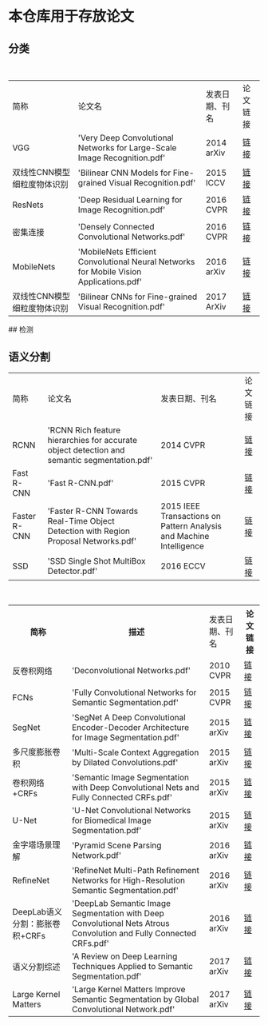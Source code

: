 <h1> 本仓库用于存放论文</h1>

## 分类
<table>
  <tr>
    <td>简称</td>
    <td>论文名</td>
    <td>发表日期、刊名</td>
    <td>论文链接</td>
  </tr>
  <!--2014-->
  <tr>
    <td>VGG</td>
    <td>'Very Deep Convolutional Networks for Large-Scale Image Recognition.pdf'</td>
    <td>2014 arXiv</td>
	<td><a href="./Very Deep Convolutional Networks for Large-Scale Image Recognition.pdf">链接</td>
  </tr>
  <!--2015-->
  <tr>
    <td>双线性CNN模型细粒度物体识别</td>
    <td>'Bilinear CNN Models for Fine-grained Visual Recognition.pdf'</td>
    <td>2015 ICCV</td>
    <td><a href="./Bilinear CNN Models for Fine-grained Visual Recognition.pdf">链接</td>
  </tr>
  
  <tr>
    <td>ResNets</td>
    <td>'Deep Residual Learning for Image Recognition.pdf'</td>
    <td>2016 CVPR</td>
	<td><a href="./Deep Residual Learning for Image Recognition.pdf">链接</td>
  </tr>
  <tr>
    <td>密集连接</td>
    <td>'Densely Connected Convolutional Networks.pdf'</td>
    <td>2016 CVPR</td>
	<td><a href="./Densely Connected Convolutional Networks.pdf">链接</td>
  </tr>
  <tr>
    <td>MobileNets</td>
    <td>'MobileNets Efficient Convolutional Neural Networks for Mobile Vision Applications.pdf'</td>
    <td>2016 arXiv</td>
	<td><a href="./MobileNets Efficient Convolutional Neural Networks for Mobile Vision Applications.pdf">链接</td>
  </tr>
  <tr>
    <td>双线性CNN模型细粒度物体识别</td>
    <td>'Bilinear CNNs for Fine-grained Visual Recognition.pdf'</td>
    <td>2017 ArXiv</td>
    <td><a href="./Bilinear CNNs for Fine-grained Visual Recognition.pdf">链接</td>
  </tr>

</table>
## 检测
<table>
  <tr>
    <td>简称</td>
    <td>论文名</td>
    <td>发表日期、刊名</td>
    <td>论文链接</td>
  </tr>
  <!--2014-->
  <tr>
    <td>RCNN</td>
    <td>'RCNN Rich feature hierarchies for accurate object detection and semantic segmentation.pdf'</td>
    <td>2014 CVPR</td>
	<td><a href="./RCNN Rich feature hierarchies for accurate object detection and semantic segmentation.pdf">链接</td>
  </tr>
  <tr>
    <td>Fast R-CNN</td>
    <td>'Fast R-CNN.pdf'</td>
    <td>2015 CVPR</td>
	<td><a href="./Fast R-CNN.pdf">链接</td>
  </tr>
  <tr>
    <td>Faster R-CNN</td>
    <td>'Faster R-CNN Towards Real-Time Object Detection with Region Proposal Networks.pdf'</td>
    <td>2015 IEEE Transactions on Pattern Analysis and Machine Intelligence</td>
	<td><a href="./Faster R-CNN Towards Real-Time Object Detection with Region Proposal Networks.pdf">链接</td>
  </tr>
  <tr>
    <td>SSD</td>
    <td>'SSD Single Shot MultiBox Detector.pdf'</td>
    <td>2016 ECCV</td>
	<td><a href="./SSD Single Shot MultiBox Detector.pdf">链接</td>
  </tr>

## 语义分割
<table>
  <tr>
    <th>简称</th>
    <th>描述</th>
	<td>发表日期、刊名</td>
    <th>论文链接</th>
  </tr>
  <tr>
    <td>反卷积网络</td>
    <td>'Deconvolutional Networks.pdf'</td>
    <td>2010 CVPR</td>
	<td><a href="./Deconvolutional Networks.pdf">链接</td>
  </tr>

  <tr>
    <td>FCNs</td>
    <td>'Fully Convolutional Networks for Semantic Segmentation.pdf'</td>
    <td>2015 CVPR</td>
	<td><a href="./Fully Convolutional Networks for Semantic Segmentation.pdf">链接</td>
  </tr>
  <tr>
    <td>SegNet</td>
    <td>'SegNet A Deep Convolutional Encoder-Decoder Architecture for Image Segmentation.pdf'</td>
    <td>2015 arXiv</td>
	<td><a href="./SegNet A Deep Convolutional Encoder-Decoder Architecture for Image Segmentation.pdf">链接</td>
  </tr>
  <tr>
    <td>多尺度膨胀卷积</td>
    <td>'Multi-Scale Context Aggregation by Dilated Convolutions.pdf'</td>
    <td>2015 arXiv</td>
	<td><a href="./Multi-Scale Context Aggregation by Dilated Convolutions.pdf">链接</td>
  </tr>
  <tr>
    <td>卷积网络+CRFs</td>
    <td>'Semantic Image Segmentation with Deep Convolutional Nets and Fully Connected CRFs.pdf'</td>
    <td>2015 arXiv</td>
	<td><a href="./Semantic Image Segmentation with Deep Convolutional Nets and Fully Connected CRFs.pdf">链接</td>
  </tr>
  <tr>
    <td>U-Net</td>
    <td>'U-Net Convolutional Networks for Biomedical Image Segmentation.pdf'</td>
    <td>2015 arXiv</td>
	<td><a href="./U-Net Convolutional Networks for Biomedical Image Segmentation.pdf">链接</td>
  </tr>

  <tr>
    <td>金字塔场景理解</td>
    <td>'Pyramid Scene Parsing Network.pdf'</td>
	<td>2016 arXiv</td>
    <td><a href="./Pyramid Scene Parsing Network.pdf">链接</td>
  </tr>
  <tr>
    <td>RefineNet</td>
    <td>'RefineNet Multi-Path Refinement Networks for High-Resolution Semantic Segmentation.pdf'</td>
    <td>2016 arXiv</td>
	<td><a href="./RefineNet Multi-Path Refinement Networks for High-Resolution Semantic Segmentation.pdf">链接</td>
  </tr>
  <tr>
    <td>DeepLab语义分割：膨胀卷积+CRFs</td>
    <td>'DeepLab Semantic Image Segmentation with Deep Convolutional Nets Atrous Convolution and Fully Connected CRFs.pdf'</td>
    <td>2016 arXiv</td>
	<td><a href="./DeepLab Semantic Image Segmentation with Deep Convolutional Nets Atrous Convolution and Fully Connected CRFs.pdf">链接</td>
  </tr>

  <tr>
    <td>语义分割综述</td>
    <td>'A Review on Deep Learning Techniques Applied to Semantic Segmentation.pdf'</td>
    <td>2017 arXiv</td>
	<td><a href="./A Review on Deep Learning Techniques Applied to Semantic Segmentation.pdf">链接</td>
  </tr>
  <tr>
    <td>Large Kernel Matters</td>
    <td>'Large Kernel Matters Improve Semantic Segmentation by Global Convolutional Network.pdf'</td>
    <td>2017 arXiv</td>
	<td><a href="./Large Kernel Matters Improve Semantic Segmentation by Global Convolutional Network.pdf">链接</td>
  </tr>
</table>

